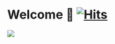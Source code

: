 # Welcome 👋 [![Hits](https://hits.seeyoufarm.com/api/count/incr/badge.svg?url=https%3A%2F%2Fgithub.com%2Ftunerprime%2Fhit-counter&count_bg=%2379C83D&title_bg=%23555555&icon=&icon_color=%23E7E7E7&title=hits&edge_flat=false)](https://hits.seeyoufarm.com)



<a href="https://opgc.me/#/users/tunerprime" target="_blank"><img src="https://api.opgc.me/githubs/users/tunerprime/tag/?theme=basic" /></a>
